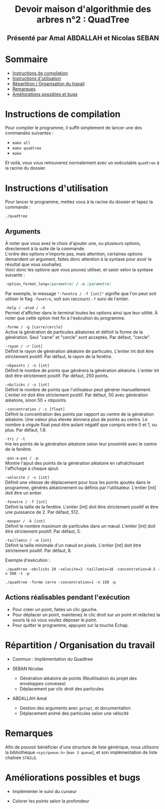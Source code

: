 <div style="text-align:center"> 
<h1>Devoir maison d'algorithmie des arbres n°2&nbsp;: QuadTree</h1>
<h2>Présenté par Amal ABDALLAH et Nicolas SEBAN</h2>
</div>

<h1>Sommaire</h1>

- [Instructions de compilation](#instruction-de-compilation)
- [Instructions d'utilisation](#instruction-dutilisation)
- [Répartition / Organisation du travail](#répartition--organisation-du-travail)
- [Remarques](#remarques)
- [Améliorations possibles et bugs](#améliorations-possibles-et-bugs)


# Instructions de compilation

Pour compiler le programme, il suffit simplement de lancer une des commandes suivantes&nbsp;:

- ``make all``
- ``make quadtree``
- ``make``

Et voilà, vous vous retrouverez normalement avec un exécutable `quadtree` à la racine du dossier.

# Instructions d'utilisation

Pour lancer le programme, mettez vous à la racine du dossier et tapez la commande&nbsp;:

```shell
./quadtree
```

## Arguments

À noter que vous avez le choix d'ajouter une, ou plusieurs options, directement à la suite de la commande.<br>
L'ordre des options n'importe pas, mais attention, certaines options demandent un argument, faites donc attention à la syntaxe pour avoir le résultat que vous souhaitez.<br>
Voici donc les options que vous pouvez utiliser, et saisir selon la syntaxe suivante&nbsp;:

```md
-option_format_long=[parametre] / -o [parametre] 
```

Par exemple, le message `"-fenetre / -f [int]"` signifie que l'on peut soit utiliser le flag `-fenetre`, soit son raccourci `-f` suivi de l'entier.

`-help / -aled / -h`<br>
Permet d'afficher dans le terminal toutes les options 
ainsi que leur utilité.
À noter que cette option met fin à l'exécution du programme.

`-forme / -g [carre/cercle]`<br>
Active la génération de particules aléatoires et
définit la forme de la génération.
Seul "carre" et "cercle" sont acceptés. Par défaut, "cercle".


`-rayon / -r [int]`<br>
Définit le rayon de génération aléatoire de particules.
L'entier int doit être strictement positif. Par défaut, le rayon
de la fenêtre.

`-nbpoints / -n [int]`<br>
Définit le nombre de points que générera la génération
aléatoire.
L'entier int doit être strictement positif. Par défaut, 250 points.

`-nbclicks / -s [int]`<br>
Définit le nombre de points que l'utilisateur peut générer
manuellement.
L'entier int doit être strictement positif.
Par défaut, 50 avec génération aléatoire, sinon 50 + nbpoints.

`-concentration / -c [float]`<br>
Définit la concentration des points par rapport au centre
de la génération aléatoire. Une valeur plus élevée donnera
plus de points au centre.
Le nombre à virgule float peut être autant négatif
que compris entre 0 et 1, ou plus.
Par défaut, 1.8.

`-tri / -t`<br>
trie les points de la génération aléatoire selon leur
proximité avec le centre de la fenêtre.

`-pas-a-pas / -p`<br>
Montre l'ajout des points de la génération aléatoire en
rafraîchissant l'affichage à chaque ajout.

`-velocite / -v [int]`<br>
Définit une vitesse de déplacement pour tous les points
ajoutés dans le programme, générés aléatoirement ou définis
par l'utilisateur.
L'entier [int] doit être un entier.

`-fenetre / -f [int]`<br>
Définit la taille de la fenêtre.
L'entier [int] doit être strictement positif et
être une puissance de 2.
Par défaut, 512.

`-maxpar / -k [int]`<br>
Définit le nombre maximum de particules dans un nœud.
L'entier [int] doit être strictement positif.
Par défaut, 5.

`-taillemin / -m [int]`<br>
Définit la taille minimale d'un nœud en pixels.
L'entier [int] doit être strictement positif.
Par défaut, 8.

Exemple d'exécution :

```shell
./quadtree -nbclicks 20 -velocite=2 -taillemin=16 -concentration=0.5 -n 500 -t -p
```

```shell
./quadtree -forme carre -concentration=1 -n 150 -p
```

## Actions réalisables pendant l'exécution

- Pour créer un point, faites un clic gauche.
- Pour déplacer un point, maintenez le clic droit sur un point et relâchez la souris là où vous voulez déposer le point.
- Pour quitter le programme, appuyez sur la touche Échap.

# Répartition / Organisation du travail

- Commun : Implémentation du Quadtree

- SEBAN Nicolas
  - Génération aléatoire de points (Réutilisation du projet des enveloppes convexes)
  - Déplacement par clic droit des particules

- ABDALLAH Amal
  - Gestion des arguments avec ``getopt``, et documentation
  - Déplacement animé des particules selon une vélocité

# Remarques

Afin de pouvoir bénéficier d'une structure de liste générique, nous utilisons la bibliothèque ``<sys/queue.h>`` (``man 3 queue``), et son implémentation de liste chaînée ``STAILQ``.

# Améliorations possibles et bugs

- Implémenter le suivi du curseur

- Colorer les points selon la profondeur
